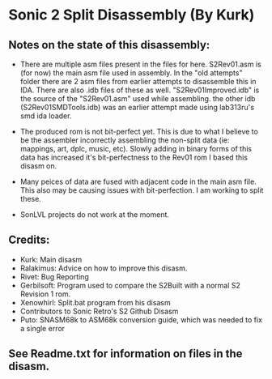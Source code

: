 Sonic 2 Split Disassembly (By Kurk)
=
Notes on the state of this disassembly:
-

* There are multiple asm files present in the files for here. S2Rev01.asm is (for now) the main asm file used in assembly. In the "old attempts" folder there are 2 asm files from earlier attempts to disassemble this in IDA. There are also .idb files of these as well. "S2Rev01Improved.idb" is the source of the "S2Rev01.asm" used while assembling. the other idb (S2Rev01SMDTools.idb) was an earlier attempt made using lab313ru's smd ida loader.

* The produced rom is not bit-perfect yet. This is due to what I believe to be the assembler incorrectly assembling the non-split data (ie: mappings, art, dplc, music, etc). Slowly adding in binary forms of this data has increased it's bit-perfectness to the Rev01 rom I based this disasm on.

* Many peices of data are fused with adjacent code in the main asm file. This also may be causing issues with bit-perfection. I am working to split these.

* SonLVL projects do not work at the moment.

Credits:
-
* Kurk: Main disasm
* Ralakimus: Advice on how to improve this disasm.
* Rivet: Bug Reporting
* Gerbilsoft: Program used to compare the S2Built with a normal S2 Revision 1 rom.
* Xenowhirl: Split.bat program from his disasm
* Contributors to Sonic Retro's S2 Github Disasm
* Puto: SNASM68k to ASM68k conversion guide, which was needed to fix a single error

See Readme.txt for information on files in the disasm.
-
